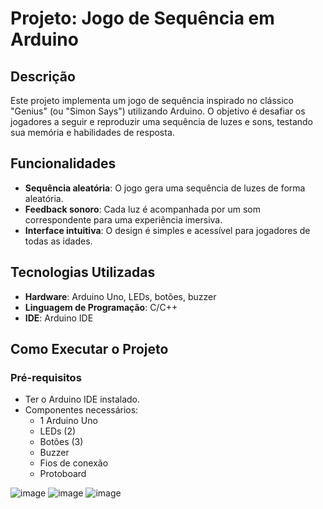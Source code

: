# Projeto: Jogo de Sequência em Arduino

## Descrição

Este projeto implementa um jogo de sequência inspirado no clássico "Genius" (ou "Simon Says") utilizando Arduino. O objetivo é desafiar os jogadores a seguir e reproduzir uma sequência de luzes e sons, testando sua memória e habilidades de resposta.

## Funcionalidades

- **Sequência aleatória**: O jogo gera uma sequência de luzes de forma aleatória.
- **Feedback sonoro**: Cada luz é acompanhada por um som correspondente para uma experiência imersiva.
- **Interface intuitiva**: O design é simples e acessível para jogadores de todas as idades.

## Tecnologias Utilizadas

- **Hardware**: Arduino Uno, LEDs, botões, buzzer
- **Linguagem de Programação**: C/C++
- **IDE**: Arduino IDE

## Como Executar o Projeto

### Pré-requisitos

- Ter o Arduino IDE instalado.
- Componentes necessários:
  - 1 Arduino Uno
  - LEDs (2)
  - Botões (3)
  - Buzzer
  - Fios de conexão
  - Protoboard 

![image](https://github.com/user-attachments/assets/e762b3be-20c7-4c3f-8153-bfec160a567c)
![image](https://github.com/user-attachments/assets/681a8d2f-50b8-461c-9dc0-30f451745cad)
![image](https://github.com/user-attachments/assets/40499a02-8d56-4e11-98b6-362b7ef0c3cc)

